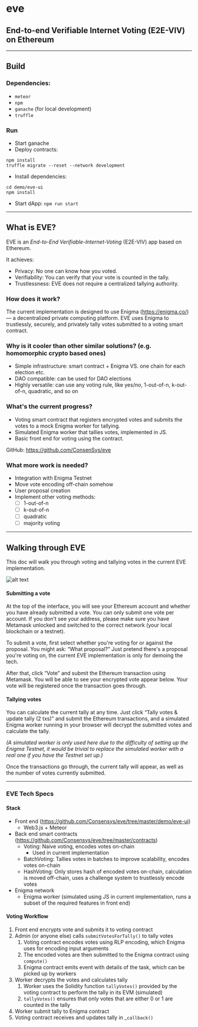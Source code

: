 # eve
## End-to-end Verifiable Internet Voting (E2E-VIV) on Ethereum

---

## Build

### Dependencies:
  - `meteor`
  - `npm`
  - `ganache` (for local development)
  - `truffle`

### Run
- Start ganache
- Deploy contracts:
```
npm install
truffle migrate --reset --network development
```
- Install dependencies:
```
cd demo/eve-ui
npm install
```
- Start dApp: `npm run start`

---

## What is EVE?

EVE is an *End-to-End Verifiable-Internet-Voting* (E2E-VIV) app based on Ethereum.

It achieves:

* Privacy: No one can know how you voted.
* Verifiability: You can verify that your vote is counted in the tally.
* Trustlessness: EVE does not require a centralized tallying authority.

### How does it work?

The current implementation is designed to use Enigma (https://enigma.co/) — a decentralized private computing platform. EVE uses Enigma to trustlessly, securely, and privately tally votes submitted to a voting smart contract.

### Why is it cooler than other similar solutions? (e.g. homomorphic crypto based ones)

* Simple infrastructure: smart contract + Enigma VS. one chain for each election etc.
* DAO compatible: can be used for DAO elections
* Highly versatile: can use any voting rule, like yes/no, 1-out-of-n, k-out-of-n, quadratic, and so on

### What's the current progress?

* Voting smart contract that registers encrypted votes and submits the votes to a mock Enigma worker for tallying.
* Simulated Enigma worker that tallies votes, implemented in JS.
* Basic front end for voting using the contract.

GitHub: https://github.com/ConsenSys/eve


### What more work is needed?

* Integration with Enigma Testnet
* Move vote encoding off-chain somehow
* User proposal creation
* Implement other voting methods:
    - [ ] 1-out-of-n
    - [ ] k-out-of-n
    - [ ] quadratic
    - [ ] majority voting

---

## Walking through EVE

This doc will walk you through voting and tallying votes in the current EVE implementation.

![alt text](https://github.com/ConsenSys/eve/blob/master/EVEDemoImage.png)

#### Submitting a vote

At the top of the interface, you will see your Ethereum account and whether you have already submitted a vote. You can only submit one vote per account. If you don't see your address, please make sure you have Metamask unlocked and switched to the correct network (your local blockchain or a testnet).

To submit a vote, first select whether you're voting for or against the proposal. You might ask: “What proposal?” Just pretend there's a proposal you're voting on, the current EVE implementation is only for demoing the tech.

After that, click “Vote” and submit the Ethereum transaction using Metamask. You will be able to see your encrypted vote appear below. Your vote will be registered once the transaction goes through.

#### Tallying votes

You can calculate the current tally at any time. Just click “Tally votes & update tally (2 txs)” and submit the Ethereum transactions, and a simulated Enigma worker running in your browser will decrypt the submitted votes and calculate the tally.

*(A simulated worker is only used here due to the difficulty of setting up the Enigma Testnet, it would be trivial to replace the simulated worker with a real one if you have the Testnet set up.)*

Once the transactions go through, the current tally will appear, as well as the number of votes currently submitted.

---

### EVE Tech Specs

#### Stack

* Front end (https://github.com/Consensys/eve/tree/master/demo/eve-ui)
    * Web3.js + Meteor
* Back end smart contracts (https://github.com/Consensys/eve/tree/master/contracts)
    * Voting: Naive voting, encodes votes on-chain
        * Used in current implementation
    * BatchVoting: Tallies votes in batches to improve scalability, encodes votes on-chain
    * HashVoting: Only stores hash of encoded votes on-chain, calculation is moved off-chain, uses a challenge system to trustlessly encode votes
* Enigma network
    * Enigma worker (simulated using JS in current implementation, runs a subset of the required features in front end)

#### Voting Workflow

1. Front end encrypts vote and submits it to voting contract
2. Admin (or anyone else) calls `submitVotesForTally()` to tally votes
    1. Voting contract encodes votes using RLP encoding, which Enigma uses for encoding input arguments
    2. The encoded votes are then submitted to the Enigma contract using `compute()`
    3. Enigma contract emits event with details of the task, which can be picked up by workers
3. Worker decrypts the votes and calculates tally
    1. Worker uses the Solidity function `tallyVotes()` provided by the voting contract to perform the tally in its EVM (simulated)
    2. `tallyVotes()` ensures that only votes that are either 0 or 1 are counted in the tally
4. Worker submit tally to Enigma contract
5. Voting contract receives and updates tally in _`callback()`
